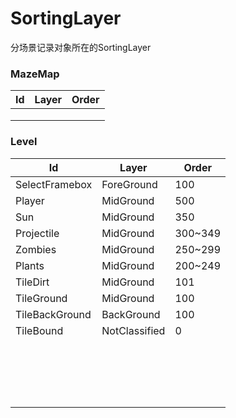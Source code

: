 # SortingLayer

分场景记录对象所在的SortingLayer

### MazeMap

| Id   | Layer | Order |
| ---- | ----- | ----- |
|      |       |       |
|      |       |       |
|      |       |       |

### Level


| Id             | Layer         | Order   |
| -------------- | ------------- | ------- |
| SelectFramebox | ForeGround    | 100     |
| Player         | MidGround     | 500     |
| Sun            | MidGround     | 350     |
| Projectile     | MidGround     | 300~349 |
| Zombies        | MidGround     | 250~299 |
| Plants         | MidGround     | 200~249 |
| TileDirt       | MidGround     | 101     |
| TileGround     | MidGround     | 100     |
| TileBackGround | BackGround    | 100     |
| TileBound      | NotClassified | 0       |
|                |               |         |
|                |               |         |
|                |               |         |
|                |               |         |
|                |               |         |
|                |               |         |
|                |               |         |
|                |               |         |
|                |               |         |
|                |               |         |
|                |               |         |
|                |               |         |
|                |               |         |
|                |               |         |
|                |               |         |
|                |               |         |
|                |               |         |
|                |               |         |


